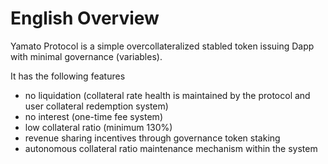# English Overview

Yamato Protocol is a simple overcollateralized stabled token issuing Dapp with minimal governance (variables).

It has the following features

* no liquidation (collateral rate health is maintained by the protocol and user collateral redemption system)
* no interest (one-time fee system)
* low collateral ratio (minimum 130%)
* revenue sharing incentives through governance token staking
* autonomous collateral ratio maintenance mechanism within the system
